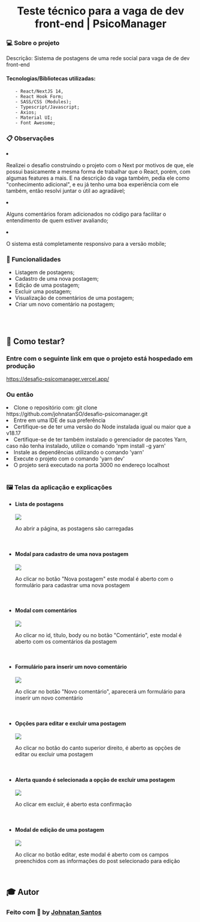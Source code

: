 <h1 align="center">Teste técnico para a vaga de dev front-end | PsicoManager</h1>

<h3> 💻 Sobre o projeto</h3>

<p>Descrição: Sistema de postagens de uma rede social para vaga de de dev front-end</p>

<h4>Tecnologias/Bibliotecas utilizadas: </h4>

<ul>
  
    - React/NextJS 14, 
    - React Hook Form;
    - SASS/CSS (Modules);
    - Typescript/Javascript;
    - Axios;
    - Material UI;
    - Font Awesome;

</ul>

<h3>📋 Observações</h3>
<li>
  <p>
    Realizei o desafio construindo o projeto com o Next por motivos de que, ele possui basicamente a mesma forma de trabalhar que o React, porém, com algumas features a mais. E na descrição da vaga também, pedia ele como "conhecimento adicional", e eu já tenho uma boa experiência com ele também, então resolvi juntar o útil ao agradável;
  </p>
</li>

<li>
  <p>
    Alguns comentários foram adicionados no código para facilitar o entendimento de quem estiver avaliando;
  </p>
</li>

<li>
  <p>
    O sistema está completamente responsivo para a versão mobile;
  </p>
</li>
  
<h3>📝 Funcionalidades</h3>
  <ul>
    <li>Listagem de postagens;</li>
    <li>Cadastro de uma nova postagem;</li>
    <li>Edição de uma postagem;</li>
    <li>Excluir uma postagem;</li>
    <li>Visualização de comentários de uma postagem;</li>
    <li>Criar um novo comentário na postagem;</li>
  </ul>

<br />
<br />

<h2>👷 Como testar? </h2>
<h3>Entre com o seguinte link em que o projeto está hospedado em produção</h3>
<a href="https://desafio-psicomanager.vercel.app/">https://desafio-psicomanager.vercel.app/</a>

<h3>Ou então</h3>

<li>Clone o repositório com: git clone https://github.com/johnatanSO/desafio-psicomanager.git</li>
<li>Entre em uma IDE de sua preferência</li>
<li>Certifique-se de ter uma versão do Node instalada igual ou maior que a v18.17</li>
<li>Certifique-se de ter também instalado o gerenciador de pacotes Yarn, caso não tenha instalado, utilize o comando 'npm install -g yarn'</li>
<li>Instale as dependências utilizando o comando 'yarn'</li>
<li>Execute o projeto com o comando 'yarn dev'</li>
<li>O projeto será executado na porta 3000 no endereço localhost</li>
    
<br>

<h3>🖼 Telas da aplicação e explicações</h3>
<ul>
  <li>
    <h4>Lista de postagens</h4>
    <img src="https://github.com/johnatanSO/desafio-psicomanager/assets/69802042/7c29449f-571c-4b02-b341-9db182e0c0ac" />
    <p>Ao abrir a página, as postagens são carregadas</p>
  </li>
  <br>

  <li>
    <h4>Modal para cadastro de uma nova postagem</h4>
    <img src="https://github.com/johnatanSO/desafio-psicomanager/assets/69802042/34c9501d-01e4-411d-8704-86ca537be245" />
    <p>Ao clicar no botão "Nova postagem" este modal é aberto com o formulário para cadastrar uma nova postagem</p>
  </li>
  <br>
  
  <li>
    <h4>Modal com comentários</h4>
    <img src="https://github.com/johnatanSO/desafio-psicomanager/assets/69802042/8a6e778e-4cc5-404e-81ee-6a41975ecbb0" />
    <p>Ao clicar no id, título, body ou no botão "Comentário", este modal é aberto com os comentários da postagem</p>
  </li>
  <br>
  
  <li>
    <h4> Formulário para inserir um novo comentário</h4>
    <img src="https://github.com/johnatanSO/desafio-psicomanager/assets/69802042/69220f80-24f2-4432-9790-cf45f6b55881" />
    <p>Ao clicar no botão "Novo comentário", aparecerá um formulário para inserir um novo comentário</p>
  </li>
  <br>
  
  <li>
    <h4> Opções para editar e excluir uma postagem</h4>
    <img src="https://github.com/johnatanSO/desafio-psicomanager/assets/69802042/d9c57254-77cf-413c-8012-8514c7723214" />
    <p>Ao clicar no botão do canto superior direito, é aberto as opções de editar ou excluir uma postagem</p>
  </li>
  <br>
  
  <li>
    <h4> Alerta quando é selecionada a opção de excluir uma postagem</h4>
    <img src="https://github.com/johnatanSO/desafio-psicomanager/assets/69802042/47040f6b-5b98-44b9-835f-7690a5c9c1ef" />
    <p>Ao clicar em excluir, é aberto esta confirmação</p>
  </li>
   <br>
  
  <li>
    <h4> Modal de edição de uma postagem</h4>
    <img src="https://github.com/johnatanSO/desafio-psicomanager/assets/69802042/1974b6d3-9659-4356-8eb3-41977f320edc" />
    <p>Ao clicar no botão editar, este modal é aberto com os campos preenchidos com as informações do post selecionado para edição</p>
  </li>
   <br>
</ul>

<div>
 <h2>🎓 Autor</h2>
 <h3>Feito com 💜 by <a href="https://github.com/johnatanSO" target="_blank">Johnatan Santos</a></h3>
</div>
